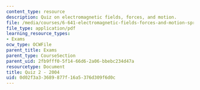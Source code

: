 ```yaml
---
content_type: resource
description: Quiz on electromagnetic fields, forces, and motion.
file: /media/courses/6-641-electromagnetic-fields-forces-and-motion-spring-2005/0d02f3a33689877f16a5376d309f6d0c_quiz2_so4.pdf
file_type: application/pdf
learning_resource_types:
- Exams
ocw_type: OCWFile
parent_title: Exams
parent_type: CourseSection
parent_uid: 2fb9fff0-5f14-66d6-2a06-bbebc234d47a
resourcetype: Document
title: Quiz 2 - 2004
uid: 0d02f3a3-3689-877f-16a5-376d309f6d0c
---
```

